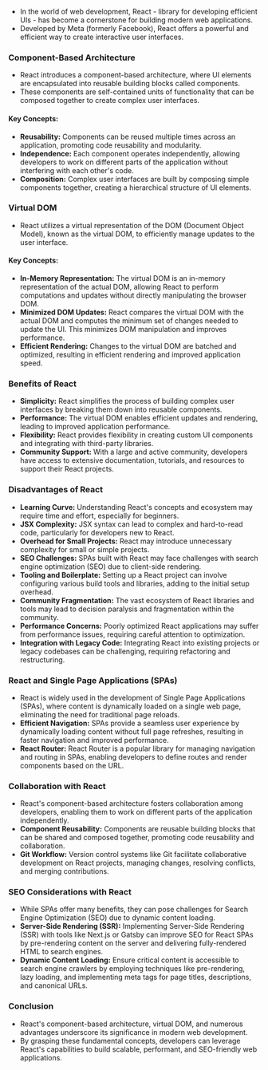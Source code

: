 - In the world of web development, React - library for developing efficient UIs - has become a cornerstone for building modern web applications. 
- Developed by Meta (formerly Facebook), React offers a powerful and efficient way to create interactive user interfaces. 
### Component-Based Architecture

- React introduces a component-based architecture, where UI elements are encapsulated into reusable building blocks called components. 
- These components are self-contained units of functionality that can be composed together to create complex user interfaces.
#### Key Concepts:

- **Reusability:** Components can be reused multiple times across an application, promoting code reusability and modularity.
- **Independence:** Each component operates independently, allowing developers to work on different parts of the application without interfering with each other's code.
- **Composition:** Complex user interfaces are built by composing simple components together, creating a hierarchical structure of UI elements.
### Virtual DOM

- React utilizes a virtual representation of the DOM (Document Object Model), known as the virtual DOM, to efficiently manage updates to the user interface.
#### Key Concepts:

- **In-Memory Representation:** The virtual DOM is an in-memory representation of the actual DOM, allowing React to perform computations and updates without directly manipulating the browser DOM.
- **Minimized DOM Updates:** React compares the virtual DOM with the actual DOM and computes the minimum set of changes needed to update the UI. This minimizes DOM manipulation and improves performance.
- **Efficient Rendering:** Changes to the virtual DOM are batched and optimized, resulting in efficient rendering and improved application speed.
### Benefits of React

- **Simplicity:** React simplifies the process of building complex user interfaces by breaking them down into reusable components.
- **Performance:** The virtual DOM enables efficient updates and rendering, leading to improved application performance.
- **Flexibility:** React provides flexibility in creating custom UI components and integrating with third-party libraries.
- **Community Support:** With a large and active community, developers have access to extensive documentation, tutorials, and resources to support their React projects.

### Disadvantages of React

- **Learning Curve:** Understanding React's concepts and ecosystem may require time and effort, especially for beginners.
- **JSX Complexity:** JSX syntax can lead to complex and hard-to-read code, particularly for developers new to React.
- **Overhead for Small Projects:** React may introduce unnecessary complexity for small or simple projects.
- **SEO Challenges:** SPAs built with React may face challenges with search engine optimization (SEO) due to client-side rendering.
- **Tooling and Boilerplate:** Setting up a React project can involve configuring various build tools and libraries, adding to the initial setup overhead.
- **Community Fragmentation:** The vast ecosystem of React libraries and tools may lead to decision paralysis and fragmentation within the community.
- **Performance Concerns:** Poorly optimized React applications may suffer from performance issues, requiring careful attention to optimization.
- **Integration with Legacy Code:** Integrating React into existing projects or legacy codebases can be challenging, requiring refactoring and restructuring.
### React and Single Page Applications (SPAs)

- React is widely used in the development of Single Page Applications (SPAs), where content is dynamically loaded on a single web page, eliminating the need for traditional page reloads.
- **Efficient Navigation:** SPAs provide a seamless user experience by dynamically loading content without full page refreshes, resulting in faster navigation and improved performance.
- **React Router:** React Router is a popular library for managing navigation and routing in SPAs, enabling developers to define routes and render components based on the URL.
### Collaboration with React

- React's component-based architecture fosters collaboration among developers, enabling them to work on different parts of the application independently.
- **Component Reusability:** Components are reusable building blocks that can be shared and composed together, promoting code reusability and collaboration.
- **Git Workflow:** Version control systems like Git facilitate collaborative development on React projects, managing changes, resolving conflicts, and merging contributions.

### SEO Considerations with React

- While SPAs offer many benefits, they can pose challenges for Search Engine Optimization (SEO) due to dynamic content loading.
- **Server-Side Rendering (SSR):** Implementing Server-Side Rendering (SSR) with tools like Next.js or Gatsby can improve SEO for React SPAs by pre-rendering content on the server and delivering fully-rendered HTML to search engines.
- **Dynamic Content Loading:** Ensure critical content is accessible to search engine crawlers by employing techniques like pre-rendering, lazy loading, and implementing meta tags for page titles, descriptions, and canonical URLs.
### Conclusion

- React's component-based architecture, virtual DOM, and numerous advantages underscore its significance in modern web development. 
- By grasping these fundamental concepts, developers can leverage React's capabilities to build scalable, performant, and SEO-friendly web applications.